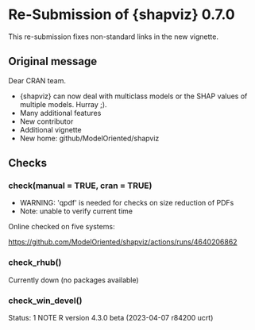 # Re-Submission of {shapviz} 0.7.0

This re-submission fixes non-standard links in the new vignette.

## Original message

Dear CRAN team. 

- {shapviz} can now deal with multiclass models or the SHAP values of multiple models. Hurray ;).
- Many additional features
- New contributor
- Additional vignette
- New home: github/ModelOriented/shapviz

## Checks

### check(manual = TRUE, cran = TRUE) 

- WARNING: 'qpdf' is needed for checks on size reduction of PDFs
- Note: unable to verify current time

Online checked on five systems:

https://github.com/ModelOriented/shapviz/actions/runs/4640206862

### check_rhub()

Currently down (no packages available)

### check_win_devel()

Status: 1 NOTE
R version 4.3.0 beta (2023-04-07 r84200 ucrt)

